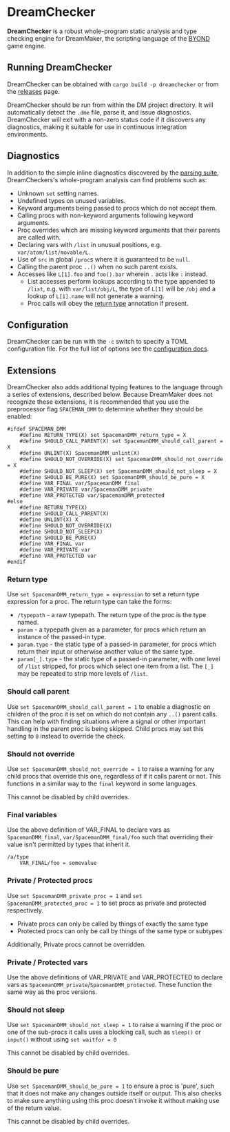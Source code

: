 # DreamChecker

**DreamChecker** is a robust whole-program static analysis and type checking
engine for DreamMaker, the scripting language of the [BYOND] game engine.

[BYOND]: https://secure.byond.com/

## Running DreamChecker

DreamChecker can be obtained with `cargo build -p dreamchecker` or from the
[releases] page.

DreamChecker should be run from within the DM project directory. It will
automatically detect the `.dme` file, parse it, and issue diagnostics.
DreamChecker will exit with a non-zero status code if it discovers any
diagnostics, making it suitable for use in continuous integration environments.

[releases]: https://github.com/SpaceManiac/SpacemanDMM/releases

## Diagnostics

In addition to the simple inline diagnostics discovered by the [parsing suite],
DreamCheckers's whole-program analysis can find problems such as:

[parsing suite]: ../dreammaker/#diagnostics

* Unknown `set` setting names.
* Undefined types on unused variables.
* Keyword arguments being passed to procs which do not accept them.
* Calling procs with non-keyword arguments following keyword arguments.
* Proc overrides which are missing keyword arguments that their parents are
  called with.
* Declaring vars with `/list` in unusual positions, e.g.
  `var/atom/list/movable/L`.
* Use of `src` in global `/proc`s where it is guaranteed to be `null`.
* Calling the parent proc `..()` when no such parent exists.
* Accesses like `L[1].foo` and `foo().bar` wherein `.` acts like `:` instead.
  * List accesses perform lookups according to the type appended to `/list`,
    e.g. with `var/list/obj/L`, the type of `L[1]` will be `/obj` and a lookup
    of `L[1].name` will not generate a warning.
  * Proc calls will obey the [return type](#return-type) annotation if present.

## Configuration

DreamChecker can be run with the `-c` switch to specify a TOML configuration
file. For the full list of options see the [configuration docs].

[configuration docs]: ../../CONFIGURING.md

## Extensions

DreamChecker also adds additional typing features to the language through a
series of extensions, described below.
Because DreamMaker does not recognize these extensions, it is recommended that
you use the preprocessor flag `SPACEMAN_DMM` to determine whether they should
be enabled:

```dm
#ifdef SPACEMAN_DMM
	#define RETURN_TYPE(X) set SpacemanDMM_return_type = X
	#define SHOULD_CALL_PARENT(X) set SpacemanDMM_should_call_parent = X
	#define UNLINT(X) SpacemanDMM_unlint(X)
	#define SHOULD_NOT_OVERRIDE(X) set SpacemanDMM_should_not_override = X
	#define SHOULD_NOT_SLEEP(X) set SpacemanDMM_should_not_sleep = X
	#define SHOULD_BE_PURE(X) set SpacemanDMM_should_be_pure = X
	#define VAR_FINAL var/SpacemanDMM_final
	#define VAR_PRIVATE var/SpacemanDMM_private
	#define VAR_PROTECTED var/SpacemanDMM_protected
#else
	#define RETURN_TYPE(X)
	#define SHOULD_CALL_PARENT(X)
	#define UNLINT(X) X
	#define SHOULD_NOT_OVERRIDE(X)
	#define SHOULD_NOT_SLEEP(X)
	#define SHOULD_BE_PURE(X)
	#define VAR_FINAL var
	#define VAR_PRIVATE var
	#define VAR_PROTECTED var
#endif
```

### Return type

Use `set SpacemanDMM_return_type = expression` to set a return type expression
for a proc. The return type can take the forms:

* `/typepath` - a raw typepath. The return type of the proc is the type named.
* `param` - a typepath given as a parameter, for procs which return an instance
  of the passed-in type.
* `param.type` - the static type of a passed-in parameter, for procs which
  return their input or otherwise another value of the same type.
* `param[_].type` - the static type of a passed-in parameter, with one level
  of `/list` stripped, for procs which select one item from a list. The `[_]`
  may be repeated to strip more levels of `/list`.

### Should call parent

Use `set SpacemanDMM_should_call_parent = 1` to enable a diagnostic on children
of the proc it is set on which do not contain any `..()` parent calls. This can
help with finding situations where a signal or other important handling in the
parent proc is being skipped. Child procs may set this setting to `0` instead
to override the check.

### Should not override

Use `set SpacemanDMM_should_not_override = 1` to raise a warning for any child
procs that override this one, regardless of if it calls parent or not.
This functions in a similar way to the `final` keyword in some languages.

This cannot be disabled by child overrides.

### Final variables

Use the above definition of VAR_FINAL to declare vars as `SpacemanDMM_final`,
`var/SpacemanDMM_final/foo` such that overriding their value isn't permitted by
types that inherit it.
```
/a/type
	VAR_FINAL/foo = somevalue
```

### Private / Protected procs

Use `set SpacemanDMM_private_proc = 1` and `set SpacemanDMM_protected_proc = 1` to set procs as private and protected respectively.

* Private procs can only be called by things of exactly the same type
* Protected procs can only be call by things of the same type or subtypes

Additionally, Private procs cannot be overridden.

### Private / Protected vars

Use the above definitions of VAR_PRIVATE and VAR_PROTECTED to declare vars as `SpacemanDMM_private`/`SpacemanDMM_protected`.
These function the same way as the proc versions.

### Should not sleep

Use `set SpacemanDMM_should_not_sleep = 1` to raise a warning if the proc or one
of the sub-procs it calls uses a blocking call, such as `sleep()` or `input()`
without using `set waitfor = 0`

This cannot be disabled by child overrides.

### Should be pure

Use `set SpacemanDMM_should_be_pure = 1` to ensure a proc is 'pure', such that
it does not make any changes outside itself or output.
This also checks to make sure anything using this proc doesn't invoke it without
making use of the return value.

This cannot be disabled by child overrides.
